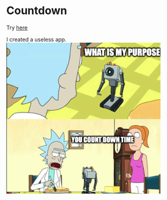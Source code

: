 # Countdown

Try [here](https://countdown.uqcloud.net)

I created a useless app.
![alt text](thumbnail.png)